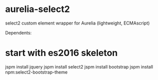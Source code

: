 # aurelia-select2
select2 custom element wrapper for Aurelia (lightweight, ECMAscript)

Dependents:

# start with es2016 skeleton
jspm install jquery
jspm install select2
jspm install bootstrap
jspm install npm:select2-bootstrap-theme


